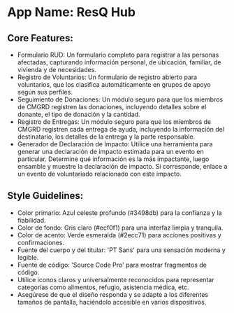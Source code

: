 # **App Name**: ResQ Hub

## Core Features:

- Formulario RUD: Un formulario completo para registrar a las personas afectadas, capturando información personal, de ubicación, familiar, de vivienda y de necesidades.
- Registro de Voluntarios: Un formulario de registro abierto para voluntarios, que los clasifica automáticamente en grupos de apoyo según sus perfiles.
- Seguimiento de Donaciones: Un módulo seguro para que los miembros de CMGRD registren las donaciones, incluyendo detalles sobre el donante, el tipo de donación y la cantidad.
- Registro de Entregas: Un módulo seguro para que los miembros de CMGRD registren cada entrega de ayuda, incluyendo la información del destinatario, los detalles de la entrega y la parte responsable.
- Generador de Declaración de Impacto: Utilice una herramienta para generar una declaración de impacto estimada para un evento en particular. Determine qué información es la más impactante, luego ensamble y muestre la declaración de impacto. Si corresponde, enlace a un evento de voluntariado relacionado con este impacto.

## Style Guidelines:

- Color primario: Azul celeste profundo (#3498db) para la confianza y la fiabilidad.
- Color de fondo: Gris claro (#ecf0f1) para una interfaz limpia y tranquila.
- Color de acento: Verde esmeralda (#2ecc71) para acciones positivas y confirmaciones.
- Fuente del cuerpo y del titular: 'PT Sans' para una sensación moderna y legible.
- Fuente de código: 'Source Code Pro' para mostrar fragmentos de código.
- Utilice iconos claros y universalmente reconocidos para representar categorías como alimentos, refugio, asistencia médica, etc.
- Asegúrese de que el diseño responda y se adapte a los diferentes tamaños de pantalla, haciéndolo accesible en varios dispositivos.